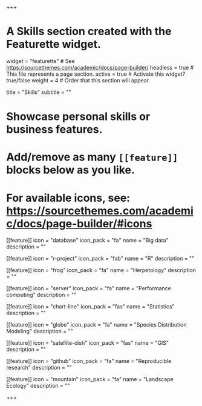 +++
# A Skills section created with the Featurette widget.
widget = "featurette"  # See https://sourcethemes.com/academic/docs/page-builder/
headless = true  # This file represents a page section.
active = true  # Activate this widget? true/false
weight = 4  # Order that this section will appear.

title = "Skills"
subtitle = ""

# Showcase personal skills or business features.
# 
# Add/remove as many `[[feature]]` blocks below as you like.
# 
# For available icons, see: https://sourcethemes.com/academic/docs/page-builder/#icons

[[feature]]
  icon = "database"
  icon_pack = "fa"
  name = "Big data"
  description = ""
  
[[feature]]
  icon = "r-project"
  icon_pack = "fab"
  name = "R"
  description = ""
  
[[feature]]
  icon = "frog"
  icon_pack = "fa"
  name = "Herpetology"
  description = ""
  
[[feature]]
  icon = "server"
  icon_pack = "fa"
  name = "Performance computing"
  description = ""

[[feature]]
  icon = "chart-line"
  icon_pack = "fas"
  name = "Statistics"
  description = ""  
  
[[feature]]
  icon = "globe"
  icon_pack = "fa"
  name = "Species Distribution Modeling"
  description = ""
  
[[feature]]
  icon = "satellite-dish"
  icon_pack = "fas"
  name = "GIS"
  description = ""
  
[[feature]]
  icon = "github"
  icon_pack = "fa"
  name = "Reproducible research"
  description = ""
  
[[feature]]
  icon = "mountain"
  icon_pack = "fa"
  name = "Landscape Ecology"
  description = ""
  
+++

